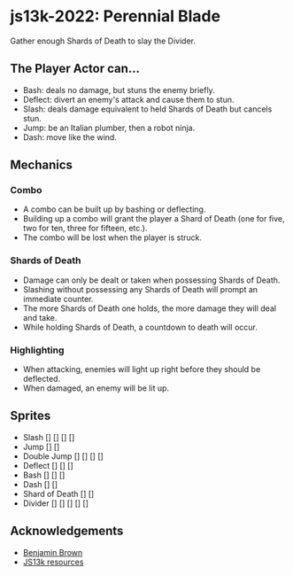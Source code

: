 # js13k-2022: Perennial Blade
Gather enough Shards of Death to slay the Divider.

## The Player Actor can...
* Bash: deals no damage, but stuns the enemy briefly.
* Deflect: divert an enemy's attack and cause them to stun.
* Slash: deals damage equivalent to held Shards of Death but cancels stun.
* Jump: be an Italian plumber, then a robot ninja.
* Dash: move like the wind.

## Mechanics
### Combo
* A combo can be built up by bashing or deflecting.
* Building up a combo will grant the player a Shard of Death (one for five, two for ten, three for fifteen, etc.).
* The combo will be lost when the player is struck.
### Shards of Death
* Damage can only be dealt or taken when possessing Shards of Death.
* Slashing without possessing any Shards of Death will prompt an immediate counter.
* The more Shards of Death one holds, the more damage they will deal and take.
* While holding Shards of Death, a countdown to death will occur.
### Highlighting
* When attacking, enemies will light up right before they should be deflected.
* When damaged, an enemy will be lit up.

## Sprites
* Slash [] [] [] []
* Jump [] []
* Double Jump [] [] [] []
* Deflect [] [] []
* Bash [] [] []
* Dash [] []
* Shard of Death [] []
* Divider [] [] [] [] []

## Acknowledgements
* [Benjamin Brown](https://github.com/benjamin-t-brown)
* [JS13k resources](https://js13kgames.github.io/resources/)
